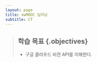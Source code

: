 ```yaml
---
layout: page
title: xwMOOC 딥러닝
subtitle: CT
---
```


> ## 학습 목표 {.objectives}
>
> * 구글 클라우드 비젼 API를 이해한다.
